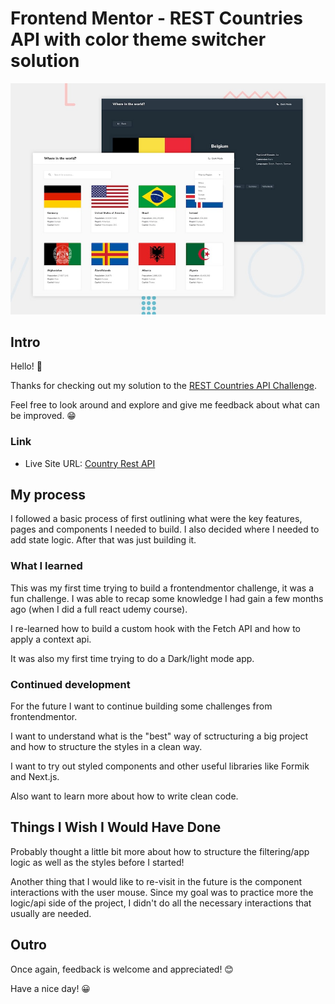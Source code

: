 # Frontend Mentor - REST Countries API with color theme switcher solution

![Design preview for the REST Countries API with color theme switcher coding challenge](./public/desktop-preview.jpg)

## Intro

Hello! 👋

Thanks for checking out my solution to the [REST Countries API Challenge](https://www.frontendmentor.io/challenges/rest-countries-api-with-color-theme-switcher-5cacc469fec04111f7b848ca).

Feel free to look around and explore and give me feedback about what can be improved. 😁

### Link

- Live Site URL: [Country Rest API](https://country-rest-app-166880.netlify.app/)

## My process

I followed a basic process of first outlining what were the key features, pages and components I needed to build. I also decided where I needed to add state logic. After that was just building it.

### What I learned

This was my first time trying to build a frontendmentor challenge, it was a fun challenge. I was able to recap some knowledge I had gain a few months ago (when I did a full react udemy course).

I re-learned how to build a custom hook with the Fetch API and how to apply a context api.

It was also my first time trying to do a Dark/light mode app.

### Continued development

For the future I want to continue building some challenges from frontendmentor.

I want to understand what is the "best" way of sctructuring a big project and how to structure the styles in a clean way.

I want to try out styled components and other useful libraries like Formik and Next.js.

Also want to learn more about how to write clean code.

## Things I Wish I Would Have Done

Probably thought a little bit more about how to structure the filtering/app logic as well as the styles before I started!

Another thing that I would like to re-visit in the future is the component interactions with the user mouse. Since my goal was to practice more the logic/api side of the project, I didn't do all the necessary interactions that usually are needed.

## Outro

Once again, feedback is welcome and appreciated! 😊

Have a nice day! 😀
